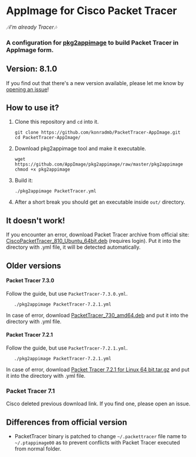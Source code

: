 # AppImage for Cisco Packet Tracer

*🎶I'm already Tracer🎶*

### A configuration for [pkg2appimage](https://github.com/AppImage/pkg2appimage) to build Packet Tracer in AppImage form.

## Version: 8.1.0

If you find out that there's a new version available, please let me know by [opening an issue](https://github.com/konradmb/PacketTracer-AppImage/issues/new/?title=Update%20PacketTracer%20to%20x.x&body=Dear%20konradmb,%0APlease%20update%20this%20AppImage%20to%20a%20new%20version%20x.x!%20I%20hate%20you%20because%20I%20have%20a%20**very**%20important%20assignment%20to%20do%20and%20I%20will%20fail%20it%20because%20you%27re%20so%20lazy!%20%F0%9F%98%A1%F0%9F%98%A1%F0%9F%98%A1%0ASincerely,%20xoxo)!

## How to use it?

1. Clone this repository and `cd` into it.
    ```shell
    git clone https://github.com/konradmb/PacketTracer-AppImage.git
    cd PacketTracer-AppImage/
    ```
2. Download pkg2appimage tool and make it executable.
   ```shell
   wget https://github.com/AppImage/pkg2appimage/raw/master/pkg2appimage
   chmod +x pkg2appimage
   ```
3. Build it:

   ```shell
   ./pkg2appimage PacketTracer.yml
   ```

4. After a short break you should get an executable inside `out/` directory.

## It doesn't work!

If you encounter an error, download Packet Tracer archive from official site: [CiscoPacketTracer_810_Ubuntu_64bit.deb](https://www.netacad.com/portal/resources/file/71b29477-0abb-4a52-97eb-cc23d5771574)  (requires login).
Put it into the directory with .yml file, it will be detected automatically.

## Older versions

#### Packet Tracer 7.3.0

Follow the guide, but use `PacketTracer-7.3.0.yml`.

```shell
   ./pkg2appimage PacketTracer-7.2.1.yml
```

In case of error, download [PacketTracer_730_amd64.deb](https://www.netacad.com/portal/resources/file/aa38a51f-45bb-4eb1-89a0-01d961ae1432) and put it into the directory with .yml file.

#### Packet Tracer 7.2.1

Follow the guide, but use `PacketTracer-7.2.1.yml`.

```shell
   ./pkg2appimage PacketTracer-7.2.1.yml
```

In case of error, download [Packet Tracer 7.2.1 for Linux 64 bit.tar.gz](https://www.netacad.com/portal/resources/file/88097a5b-6dbd-43b5-9589-72797dca143c) and put it into the directory with .yml file.

### Packet Tracer 7.1

Cisco deleted previous download link. If you find one, please open an issue.

## Differences from official version 

* PacketTracer binary is patched to change `~/.packettracer` file name to `~/.ptappimage00` as to prevent conflicts with Packet Tracer executed from normal folder.
